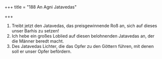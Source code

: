 +++
title = "188 An Agni Jatavedas"

+++


1.	Treibt jetzt den Jatavedas, das preisgewinnende Roß an, sich auf dieses unser Barhis zu setzen!
2.	Ich hebe ein großes Loblied auf diesen belohnenden Jatavedas an, der die Männer beredt macht.
3.	Des Jatavedas Lichter, die das Opfer zu den Göttern führen, mit denen soll er unser Opfer befördern.
